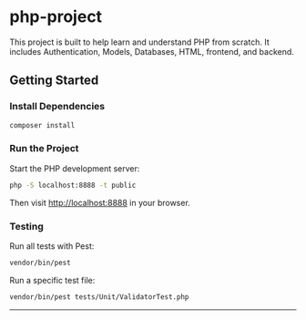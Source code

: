 # php-project

This project is built to help learn and understand PHP from scratch. It includes Authentication, Models, Databases, HTML, frontend, and backend.

## Getting Started

### Install Dependencies

```sh
composer install
```

### Run the Project

Start the PHP development server:

```sh
php -S localhost:8888 -t public
```

Then visit [http://localhost:8888](http://localhost:8888) in your browser.

### Testing

Run all tests with Pest:

```sh
vendor/bin/pest
```

Run a specific test file:

```sh
vendor/bin/pest tests/Unit/ValidatorTest.php
```

---
